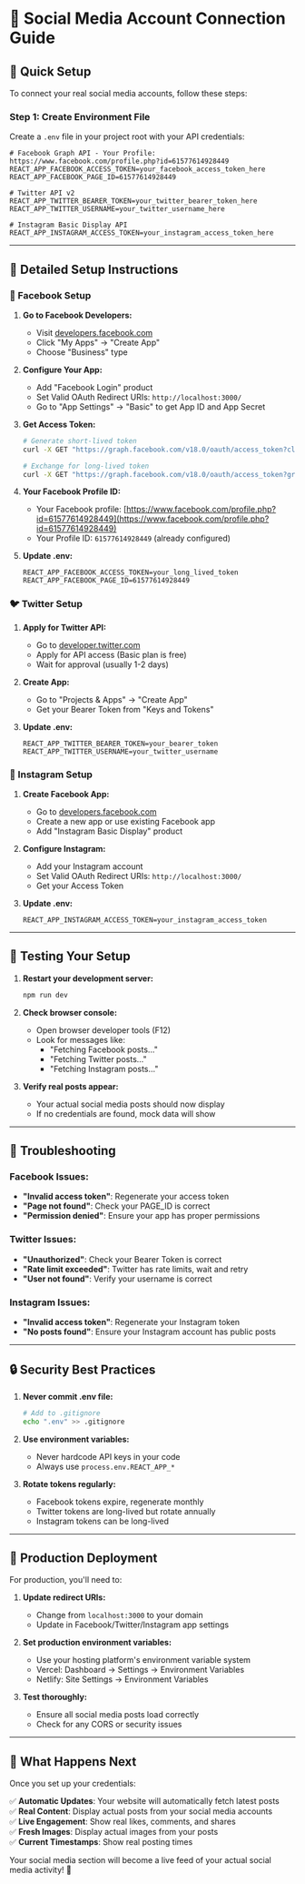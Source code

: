 # 🔗 **Social Media Account Connection Guide**

## 🎯 **Quick Setup**

To connect your real social media accounts, follow these steps:

### **Step 1: Create Environment File**

Create a `.env` file in your project root with your API credentials:

```env
# Facebook Graph API - Your Profile: https://www.facebook.com/profile.php?id=61577614928449
REACT_APP_FACEBOOK_ACCESS_TOKEN=your_facebook_access_token_here
REACT_APP_FACEBOOK_PAGE_ID=61577614928449

# Twitter API v2
REACT_APP_TWITTER_BEARER_TOKEN=your_twitter_bearer_token_here
REACT_APP_TWITTER_USERNAME=your_twitter_username_here

# Instagram Basic Display API
REACT_APP_INSTAGRAM_ACCESS_TOKEN=your_instagram_access_token_here
```

---

## 📘 **Detailed Setup Instructions**

### **🔵 Facebook Setup**

1. **Go to Facebook Developers:**
   - Visit [developers.facebook.com](https://developers.facebook.com/)
   - Click "My Apps" → "Create App"
   - Choose "Business" type

2. **Configure Your App:**
   - Add "Facebook Login" product
   - Set Valid OAuth Redirect URIs: `http://localhost:3000/`
   - Go to "App Settings" → "Basic" to get App ID and App Secret

3. **Get Access Token:**
   ```bash
   # Generate short-lived token
   curl -X GET "https://graph.facebook.com/v18.0/oauth/access_token?client_id=YOUR_APP_ID&client_secret=YOUR_APP_SECRET&grant_type=client_credentials"
   
   # Exchange for long-lived token
   curl -X GET "https://graph.facebook.com/v18.0/oauth/access_token?grant_type=fb_exchange_token&client_id=YOUR_APP_ID&client_secret=YOUR_APP_SECRET&fb_exchange_token=YOUR_SHORT_LIVED_TOKEN"
   ```

4. **Your Facebook Profile ID:**
   - Your Facebook profile: [https://www.facebook.com/profile.php?id=61577614928449](https://www.facebook.com/profile.php?id=61577614928449)
   - Your Profile ID: `61577614928449` (already configured)

5. **Update .env:**
   ```env
   REACT_APP_FACEBOOK_ACCESS_TOKEN=your_long_lived_token
   REACT_APP_FACEBOOK_PAGE_ID=61577614928449
   ```

### **🐦 Twitter Setup**

1. **Apply for Twitter API:**
   - Go to [developer.twitter.com](https://developer.twitter.com/)
   - Apply for API access (Basic plan is free)
   - Wait for approval (usually 1-2 days)

2. **Create App:**
   - Go to "Projects & Apps" → "Create App"
   - Get your Bearer Token from "Keys and Tokens"

3. **Update .env:**
   ```env
   REACT_APP_TWITTER_BEARER_TOKEN=your_bearer_token
   REACT_APP_TWITTER_USERNAME=your_twitter_username
   ```

### **📸 Instagram Setup**

1. **Create Facebook App:**
   - Go to [developers.facebook.com](https://developers.facebook.com/)
   - Create a new app or use existing Facebook app
   - Add "Instagram Basic Display" product

2. **Configure Instagram:**
   - Add your Instagram account
   - Set Valid OAuth Redirect URIs: `http://localhost:3000/`
   - Get your Access Token

3. **Update .env:**
   ```env
   REACT_APP_INSTAGRAM_ACCESS_TOKEN=your_instagram_access_token
   ```

---

## 🚀 **Testing Your Setup**

1. **Restart your development server:**
   ```bash
   npm run dev
   ```

2. **Check browser console:**
   - Open browser developer tools (F12)
   - Look for messages like:
     - "Fetching Facebook posts..."
     - "Fetching Twitter posts..."
     - "Fetching Instagram posts..."

3. **Verify real posts appear:**
   - Your actual social media posts should now display
   - If no credentials are found, mock data will show

---

## 🔧 **Troubleshooting**

### **Facebook Issues:**
- **"Invalid access token"**: Regenerate your access token
- **"Page not found"**: Check your PAGE_ID is correct
- **"Permission denied"**: Ensure your app has proper permissions

### **Twitter Issues:**
- **"Unauthorized"**: Check your Bearer Token is correct
- **"Rate limit exceeded"**: Twitter has rate limits, wait and retry
- **"User not found"**: Verify your username is correct

### **Instagram Issues:**
- **"Invalid access token"**: Regenerate your Instagram token
- **"No posts found"**: Ensure your Instagram account has public posts

---

## 🔒 **Security Best Practices**

1. **Never commit .env file:**
   ```bash
   # Add to .gitignore
   echo ".env" >> .gitignore
   ```

2. **Use environment variables:**
   - Never hardcode API keys in your code
   - Always use `process.env.REACT_APP_*`

3. **Rotate tokens regularly:**
   - Facebook tokens expire, regenerate monthly
   - Twitter tokens are long-lived but rotate annually
   - Instagram tokens can be long-lived

---

## 📱 **Production Deployment**

For production, you'll need to:

1. **Update redirect URIs:**
   - Change from `localhost:3000` to your domain
   - Update in Facebook/Twitter/Instagram app settings

2. **Set production environment variables:**
   - Use your hosting platform's environment variable system
   - Vercel: Dashboard → Settings → Environment Variables
   - Netlify: Site Settings → Environment Variables

3. **Test thoroughly:**
   - Ensure all social media posts load correctly
   - Check for any CORS or security issues

---

## 🎯 **What Happens Next**

Once you set up your credentials:

✅ **Automatic Updates**: Your website will automatically fetch latest posts  
✅ **Real Content**: Display actual posts from your social media accounts  
✅ **Live Engagement**: Show real likes, comments, and shares  
✅ **Fresh Images**: Display actual images from your posts  
✅ **Current Timestamps**: Show real posting times  

Your social media section will become a live feed of your actual social media activity! 🎉 